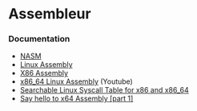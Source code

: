 # Assembleur

### Documentation

* [NASM](https://www.nasm.us/doc/nasmdoc0.html)
* [Linux Assembly](http://asm.sourceforge.net/)
* [X86 Assembly](https://en.wikibooks.org/wiki/X86_Assembly)
* [x86_64 Linux Assembly](https://www.youtube.com/watch?v=BWRR3Hecjao&list=PLetF-YjXm-sCH6FrTz4AQhfH6INDQvQSn&index=2) (Youtube)
* [Searchable Linux Syscall Table for x86 and x86_64](https://filippo.io/linux-syscall-table/)
* [Say hello to x64 Assembly [part 1]](http://0xax.blogspot.com/2014/08/say-hello-to-x64-assembly-part-1.html)
